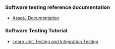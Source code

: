 ### Software testing reference documentation
*  [AssetJ Documentation](https://assertj.github.io/doc/)

### Software Testing Tutorial
* [Learn Unit Testing and Integration Testing](https://www.youtube.com/watch?v=Geq60OVyBPg)
